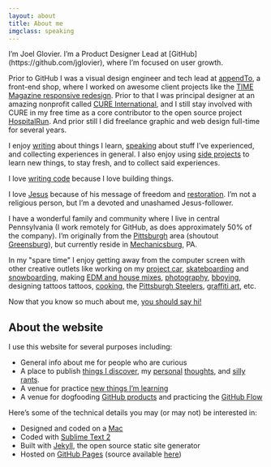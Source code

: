 ```yaml
---
layout: about
title: About me
imgclass: speaking
---
```


<p class="lead" markdown="1">I’m Joel Glovier. I’m a Product Designer Lead at [GitHub](https://github.com/jglovier), where I’m focused on user growth.</p>

Prior to GitHub I was a visual design engineer and tech lead at [appendTo](http://appendto.com/), a front-end shop, where I worked on awesome client projects like the [TIME Magazine responsive redesign](http://appendto.com/case-study/responsive-design-time-com). Prior to that I was principal designer at an amazing nonprofit called [CURE International](http://cure.org/), and I still stay involved with CURE in my free time as a core contributor to the open source project [HospitalRun](http://hospitalrun.io/). And prior still I did freelance graphic and web design full-time for several years. <!---<a href="#background" class="more-link">[read more about my background]</a>-->

I enjoy [writing](/writing/) about things I learn, [speaking](https://lanyrd.com/profile/jglovier/) about stuff I’ve experienced, and collecting experiences in general. I also enjoy using [side projects](http://www.devte.es/) to learn new things, to stay fresh, and to collect said experiences. <!---<a href="#side-projects" class="more-link">[read more about my side projects]</a>-->

I love [writing code](https://github.com/jglovier?tab=repositories) because I love building things. <!---<a href="#things-i-love" class="more-link">[read more about things I love]</a>-->

I love [Jesus](http://joelglovier.com/writing/brokenness-and-restoration/) because of his message of freedom and [restoration](/writing/brokenness-and-restoration/). I’m not a religious person, but I’m a devoted and unashamed Jesus-follower. <!---<a href="/good-news" class="more-link">[read more about why I love Jesus]</a>-->

I have a wonderful family and community where I live in central Pennsylvania (I work remotely for GitHub, as does approximately 50% of the company). I’m originally from the [Pittsburgh](http://en.wikipedia.org/wiki/Pittsburgh) area (shoutout [Greensburg](http://en.wikipedia.org/wiki/Greensburg,_Pennsylvania)), but currently reside in [Mechanicsburg](http://en.wikipedia.org/wiki/Mechanicsburg,_Pennsylvania), PA.

In my "spare time" I enjoy getting away from the computer screen with other creative outlets like working on my [project car](https://github.com/jglovier/project-car), [skateboarding](/post-images/kgrind.jpg) and [snowboarding](/post-images/boyceparkrail.jpg), making [EDM and house mixes](https://soundcloud.com/joelglovier), [photography](http://www.flickr.com/photos/jglovier/), [bboying](/post-images/bboy-jag.jpg), designing tattoos tattoos, [cooking](http://joelglovier.com/writing/food/), the [Pittsburgh Steelers](http://www.steelers.com/), [graffiti art](http://www.youtube.com/watch?v=Pv-Do30-P8A), etc.

Now that you know so much about me, [you should say hi!](http://twitter.com/home?status=@jglovier%20Hi%20Joel!)

## About the website

I use this website for several purposes including:

- General info about me for people who are curious
- A place to publish [things I discover](/writing/code/), my [personal](/writing/faith/) [thoughts](/writing/life/), and [silly](/writing/marketing/) [rants](/writing/business/).
- A venue for practice [new things I’m learning](https://github.com/jglovier/jglovier.github.io/pull/25)
- A venue for dogfooding [GitHub products](http://joelglovier.com/redesigning-and-rebuilding/) and practicing the [GitHub Flow](https://github.com/blog/1557-github-flow-in-the-browser)

Here’s some of the technical details you may (or may not) be interested in:

- Designed and coded on a [Mac](http://www.apple.com/macbook-pro/features-retina/)
- Coded with [Sublime Text 2](http://www.sublimetext.com/2)
- Built with [Jekyll](http://jekyllrb.com/), the open source static site generator
- Hosted on [GitHub Pages](http://pages.github.com/) (source available [here](https://github.com/jglovier/jglovier.github.io))
